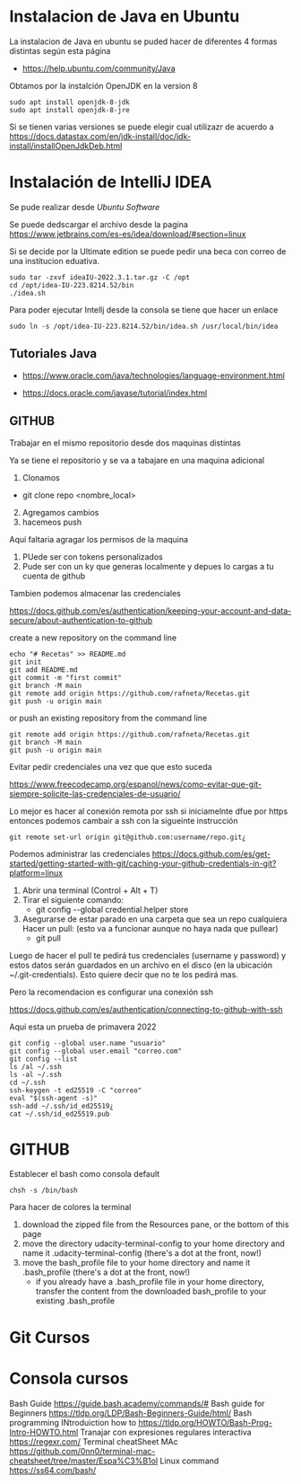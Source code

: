 # Instalacion de Java en Ubuntu 

La instalacion de Java en ubuntu se puded hacer de diferentes 4 formas distintas según esta página 

  - https://help.ubuntu.com/community/Java

  Obtamos por la instalción  OpenJDK en la version 8

```console
sudo apt install openjdk-8-jdk
sudo apt install openjdk-8-jre
```

Si se tienen varias versiones se puede elegir cual utilizazr de acuerdo a
https://docs.datastax.com/en/jdk-install/doc/jdk-install/installOpenJdkDeb.html


# Instalación de IntelliJ IDEA

Se pude realizar desde _Ubuntu Software_

Se puede dedscargar el archivo desde la pagina https://www.jetbrains.com/es-es/idea/download/#section=linux

Si se decide por la Ultimate edition se puede pedir una beca con correo de una institucion eduativa. 


```console
sudo tar -zxvf ideaIU-2022.3.1.tar.gz -C /opt
cd /opt/idea-IU-223.8214.52/bin
./idea.sh
```

Para poder ejecutar Intellj desde la consola se tiene que hacer un enlace 

```console
sudo ln -s /opt/idea-IU-223.8214.52/bin/idea.sh /usr/local/bin/idea
```

## Tutoriales Java

- https://www.oracle.com/java/technologies/language-environment.html

- https://docs.oracle.com/javase/tutorial/index.html




## GITHUB

Trabajar en el mismo repositorio desde dos maquinas distintas

Ya se tiene el repositorio y se va a tabajare en una maquina adicional 

1. Clonamos 
- git clone repo <nombre_local>
2. Agregamos cambios
3. hacemeos push


Aqui faltaria agragar los permisos de la maquina 

1. PUede ser con tokens personalizados
2. Pude ser con un ky que generas localmente y depues lo cargas a tu cuenta de github

Tambien podemos almacenar las credenciales 




https://docs.github.com/es/authentication/keeping-your-account-and-data-secure/about-authentication-to-github

create a new repository on the command line
```
echo "# Recetas" >> README.md
git init
git add README.md
git commit -m "first commit"
git branch -M main
git remote add origin https://github.com/rafneta/Recetas.git
git push -u origin main
```
or push an existing repository from the command line

```
git remote add origin https://github.com/rafneta/Recetas.git
git branch -M main
git push -u origin main
```


Evitar pedir credenciales una vez que que esto suceda 

https://www.freecodecamp.org/espanol/news/como-evitar-que-git-siempre-solicite-las-credenciales-de-usuario/

Lo mejor es hacer al conexión remota por ssh si iniciamelnte dfue por https entonces podemos cambair a ssh con la sigueinte instrucción 

```
git remote set-url origin git@github.com:username/repo.git¿
```
Podemos administrar las credenciales 
https://docs.github.com/es/get-started/getting-started-with-git/caching-your-github-credentials-in-git?platform=linux

1. Abrir una terminal (Control + Alt + T)
2. Tirar el siguiente comando:
   - git config --global credential.helper store
3. Asegurarse de estar parado en una carpeta que sea un repo cualquiera
Hacer un pull: (esto va a funcionar aunque no haya nada que pullear)
   - git pull

Luego de hacer el pull te pedirá tus credenciales (username y password) y estos datos serán guardados en un archivo en el disco (en la ubicación ~/.git-credentials). Esto quiere decir que no te los pedirá mas.

Pero la recomendacion es configurar una conexión ssh

https://docs.github.com/es/authentication/connecting-to-github-with-ssh

Aqui esta un prueba de primavera 2022

```
git config --global user.name "usuario"
git config --global user.email "correo.com"
git config --list
ls /al ~/.ssh
ls -al ~/.ssh
cd ~/.ssh
ssh-keygen -t ed25519 -C "correo"
eval "$(ssh-agent -s)"
ssh-add ~/.ssh/id_ed25519¿
cat ~/.ssh/id_ed25519.pub
```


# GITHUB

Establecer el bash como consola default

```
chsh -s /bin/bash

```

Para hacer de colores la terminal

1. download the zipped file from the Resources pane, or the bottom of this page
2. move the directory udacity-terminal-config to your home directory and name it .udacity-terminal-config (there's a dot at the front, now!)
3. move the bash_profile file to your home directory and name it .bash_profile (there's a dot at the front, now!)
   - if you already have a .bash_profile file in your home directory, transfer the content from the downloaded bash_profile to your existing .bash_profile

# Git Cursos

# Consola cursos

Bash Guide https://guide.bash.academy/commands/#
Bash guide for Beginners https://tldp.org/LDP/Bash-Beginners-Guide/html/
Bash programming INtroduiction how to https://tldp.org/HOWTO/Bash-Prog-Intro-HOWTO.html
Tranajar con expresiones regulares interactiva https://regexr.com/
Terminal cheatSheet MAc https://github.com/0nn0/terminal-mac-cheatsheet/tree/master/Espa%C3%B1ol
Linux command https://ss64.com/bash/

